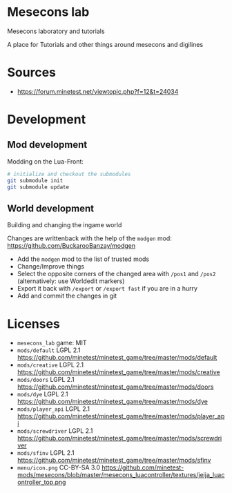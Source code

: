 
# Mesecons lab

Mesecons laboratory and tutorials

A place for Tutorials and other things around mesecons and digilines

# Sources

* https://forum.minetest.net/viewtopic.php?f=12&t=24034

# Development

## Mod development

Modding on the Lua-Front:

```bash
# initialize and checkout the submodules
git submodule init
git submodule update
```

## World development

Building and changing the ingame world

Changes are writtenback with the help of the `modgen` mod:
https://github.com/BuckarooBanzay/modgen

* Add the `modgen` mod to the list of trusted mods
* Change/Improve things
* Select the opposite corners of the changed area with `/pos1` and `/pos2` (alternatively: use Worldedit markers)
* Export it back with `/export` or `/export fast` if you are in a hurry
* Add and commit the changes in git

# Licenses

* `mesecons_lab` game: MIT
* `mods/default` LGPL 2.1 https://github.com/minetest/minetest_game/tree/master/mods/default
* `mods/creative` LGPL 2.1 https://github.com/minetest/minetest_game/tree/master/mods/creative
* `mods/doors` LGPL 2.1 https://github.com/minetest/minetest_game/tree/master/mods/doors
* `mods/dye` LGPL 2.1 https://github.com/minetest/minetest_game/tree/master/mods/dye
* `mods/player_api` LGPL 2.1 https://github.com/minetest/minetest_game/tree/master/mods/player_api
* `mods/screwdriver` LGPL 2.1 https://github.com/minetest/minetest_game/tree/master/mods/screwdriver
* `mods/sfinv` LGPL 2.1 https://github.com/minetest/minetest_game/tree/master/mods/sfinv
* `menu/icon.png` CC-BY-SA 3.0 https://github.com/minetest-mods/mesecons/blob/master/mesecons_luacontroller/textures/jeija_luacontroller_top.png
